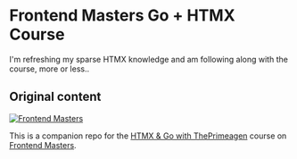 # Frontend Masters Go + HTMX Course

I'm refreshing my sparse HTMX knowledge and am following along with the course, more or less..

## Original content

[![Frontend Masters](https://static.frontendmasters.com/assets/brand/logos/full.png)](https://frontendmasters.com)

This is a companion repo for the [HTMX & Go with ThePrimeagen](https://frontendmasters.com/courses/htmx) course on [Frontend Masters](https://frontendmasters.com).
